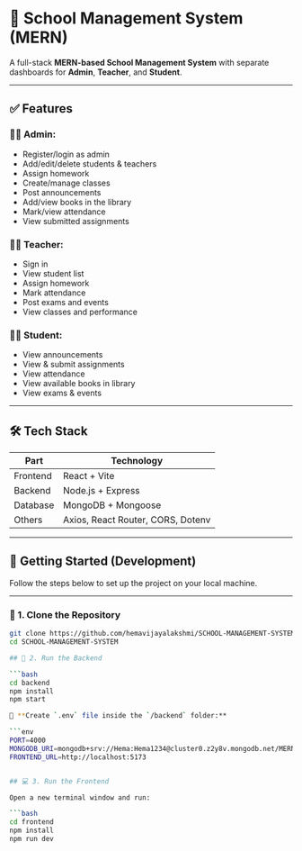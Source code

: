# 🏫 School Management System (MERN)

A full-stack **MERN-based School Management System** with separate dashboards for **Admin**, **Teacher**, and **Student**.

---

## ✅ Features

### 👨‍🏫 Admin:
- Register/login as admin
- Add/edit/delete students & teachers
- Assign homework
- Create/manage classes
- Post announcements
- Add/view books in the library
- Mark/view attendance
- View submitted assignments

### 👩‍🏫 Teacher:
- Sign in
- View student list
- Assign homework
- Mark attendance
- Post exams and events
- View classes and performance

### 👨‍🎓 Student:
- View announcements
- View & submit assignments
- View attendance
- View available books in library
- View exams & events

---

## 🛠 Tech Stack

| Part       | Technology                 |
|------------|----------------------------|
| Frontend   | React + Vite               |
| Backend    | Node.js + Express          |
| Database   | MongoDB + Mongoose         |
| Others     | Axios, React Router, CORS, Dotenv |

---

## 🚀 Getting Started (Development)

Follow the steps below to set up the project on your local machine.

---

### 📁 1. Clone the Repository

```bash
git clone https://github.com/hemavijayalakshmi/SCHOOL-MANAGEMENT-SYSTEM.git
cd SCHOOL-MANAGEMENT-SYSTEM

## 🔧 2. Run the Backend

```bash
cd backend
npm install
npm start

📄 **Create `.env` file inside the `/backend` folder:**

```env
PORT=4000
MONGODB_URI=mongodb+srv://Hema:Hema1234@cluster0.z2y8v.mongodb.net/MERN_STUDENT_MANGEMENT_SYSTEMretryWrites=true&w=majority&appName=Cluster0
FRONTEND_URL=http://localhost:5173


## 💻 3. Run the Frontend

Open a new terminal window and run:

```bash
cd frontend
npm install
npm run dev
